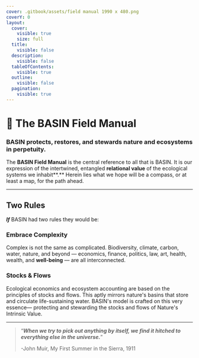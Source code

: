 ```yaml
---
cover: .gitbook/assets/field manual 1990 x 480.png
coverY: 0
layout:
  cover:
    visible: true
    size: full
  title:
    visible: false
  description:
    visible: false
  tableOfContents:
    visible: true
  outline:
    visible: false
  pagination:
    visible: true
---
```


# 📕 The BASIN Field Manual

### BASIN protects, restores, and stewards nature and ecosystems in perpetuity.

The **BASIN Field Manual** is the central reference to all that is BASIN. It is our expression of the intertwined, entangled **relational value** of the ecological systems we inhabit**.** Herein lies what we hope will be a compass, or at least a map, for the path ahead.

***

## Two Rules

_**If**_ BASIN had two rules they would be:

### Embrace Complexity

Complex is not the same as complicated. Biodiversity, climate, carbon, water, nature, and beyond — economics, finance, politics, law, art, health, wealth, and **well-being** — are all interconnected.

### Stocks & Flows

Ecological economics and ecosystem accounting are based on the principles of stocks and flows. This aptly mirrors nature's basins that store and circulate life-sustaining water. BASIN's model is crafted on this very essence— protecting and stewarding the stocks and flows of Nature's Intrinsic Value.

***

> “_**When we try to pick out anything by itself, we find it hitched to everything else in the universe.**_”&#x20;
>
> \-John Muir, My First Summer in the Sierra, 1911
